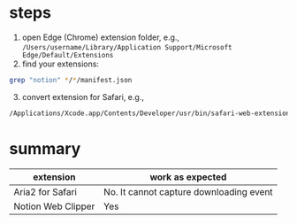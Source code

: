 # steps
1. open Edge (Chrome) extension folder, e.g.,  `/Users/username/Library/Application Support/Microsoft Edge/Default/Extensions`
2. find your extensions:
```bash
grep "notion" */*/manifest.json
```
3. convert extension for Safari, e.g.,
```bash
/Applications/Xcode.app/Contents/Developer/usr/bin/safari-web-extension-converter '/Users/lizytalk/Library/Application Support/Microsoft Edge/Default/Extensions/knheggckgoiihginacbkhaalnibhilkk/0.2.3_0' --copy-resources --no-open
```
# summary
| extension | work as expected  |
| ---       | ---               |
| Aria2 for Safari | No. It cannot capture downloading event |
| Notion Web Clipper | Yes |
